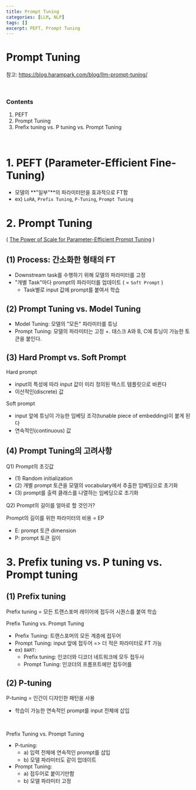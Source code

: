 ```yaml
---
title: Prompt Tuning
categories: [LLM, NLP]
tags: []
excerpt: PEFT, Prompt Tuning
---
```


<script src="https://cdn.mathjax.org/mathjax/latest/MathJax.js?config=TeX-AMS-MML_HTMLorMML" type="text/javascript"></script>

# Prompt Tuning

참고: https://blog.harampark.com/blog/llm-prompt-tuning/

<br>

### Contents

1. PEFT
2. Prompt Tuning
3. Prefix tuning vs. P tuning vs. Prompt Tuning

<br>

# 1. PEFT (Parameter-Efficient Fine-Tuning)

- 모델의 **"일부"**의 파라미터만을 효과적으로 FT함
- ex) `LoRA`, `Prefix Tuning`, `P-Tuning`, `Prompt Tuning`



# 2. Prompt Tuning

( [The Power of Scale for Parameter-Efficient Prompt Tuning](https://doi.org/10.48550/arxiv.2104.08691) )



## (1) Process: 간소화한 형태의 FT

- Downstream task를 수행하기 위해 모델의 파라미터를 고정
- "개별 Task"마다 prompt의 파라미터를 업데이트 ( = `Soft Prompt` )
  - Task별로 input 값에 prompt를 붙여서 학습



## (2) Prompt Tuning vs. Model Tuning

- Model Tuning: 모델의 "모든" 파라미터를 튜닝
- Prompt Tuning: 모델의 파라미터는 고정 +. 태스크 A와 B, C에 튜닝이 가능한 토큰을 붙인다.



## (3) Hard Prompt vs. Soft Prompt

Hard prompt

- input의 특성에 따라 input 값이 미리 정의된 텍스트 템플릿으로 바뀐다
- 이산적인(discrete) 값

Soft prompt

- input 앞에 튜닝이 가능한 임베딩 조각(tunable piece of embedding)이 붙게 된다
- 연속적인(continuous) 값





## (4) Prompt Tuning의 고려사항

Q1) Prompt의 초깃값

- (1) Random initialization
- (2) 개별 prompt 토큰을 모델의 vocabulary에서 추출한 임베딩으로 초기화
- (3) prompt를 출력 클래스를 나열하는 임베딩으로 초기화



Q2) Prompt의 길이를 얼마로 할 것인가?

Prompt의 길이를 위한 파라미터의 비용 = EP

- E: prompt 토큰 dimension
- P: prompt 토큰 길이



# 3. Prefix tuning vs. P tuning vs. Prompt tuning

## (1) Prefix tuning

Prefix tuning = 모든 트랜스포머 레이어에 접두어 시퀀스를 붙여 학습

Prefix Tuning vs. Prompt Tuning

- Prefix Tuning: 트랜스포머의 모든 계층에 접두어
- Prompt Tuning: input 앞에 접두어 => 더 적은 파라미터로 FT 가능
- ex) `BART`: 
  - Prefix tuning: 인코더와 디코더 네트워크에 모두 접두사
  - Prompt Tuning: 인코더의 프롬프트에만 접두어를



## (2) P-tuning

P-tuning = 인간이 디자인한 패턴을 사용

- 학습이 가능한 연속적인 prompt를 input 전체에 삽입

<br>

Prefix Tuning vs. Prompt Tuning

- P-tuning: 
  - a) 입력 전체에 연속적인 prompt를 삽입
  - b) 모델 파라미터도 같이 업데이트
- Prompt Tuning: 
  - a) 접두어로 붙이기만함
  - b) 모델 파라미터 고정
